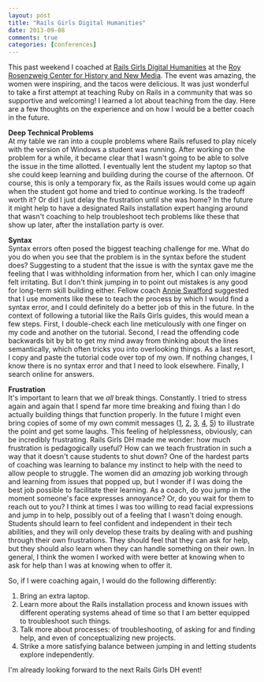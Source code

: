 ```yaml
---
layout: post
title: "Rails Girls Digital Humanities"
date: 2013-09-08
comments: true
categories: [conferences]
---
```

This past weekend I coached at <a href="http://railsgirls.com/digitalhumanities_fairfax">Rails Girls Digital Humanities</a> at the <a href="http://chnm.gmu.edu/">Roy Rosenzweig Center for History and New Media</a>. The event was amazing, the women were inspiring, and the tacos were delicious. It was just wonderful to take a first attempt at teaching Ruby on Rails in a community that was so supportive and welcoming! I learned a lot about teaching from the day. Here are a few thoughts on the experience and on how I would be a better coach in the future.

**Deep Technical Problems**  
At my table we ran into a couple problems where Rails refused to play nicely with the version of Windows a student was running. After working on the problem for a while, it became clear that I wasn't going to be able to solve the issue in the time allotted. I eventually lent the student my laptop so that she could keep learning and building during the course of the afternoon. Of course, this is only a temporary fix, as the Rails issues would come up again when the student got home and tried to continue working. Is the tradeoff worth it? Or did I just delay the frustration until she was home? In the future it might help to have a designated Rails installation expert hanging around that wasn't coaching to help troubleshoot tech problems like these that show up later, after the installation party is over.

**Syntax**  
Syntax errors often posed the biggest teaching challenge for me. What do you do when you see that the problem is in the syntax before the student does? Suggesting to a student that the issue is with the syntax gave me the feeling that I was withholding information from her, which I can only imagine felt irritating. But I don't think jumping in to point out mistakes is any good for long-term skill building either. Fellow coach <a href="http://anglophileinacademia.blogspot.com/">Annie Swafford</a> suggested that I use moments like these to teach the process by which I would find a syntax error, and I could definitely do a better job of this in the future. In the context of following a tutorial like the Rails Girls guides, this would mean a few steps. First, I double-check each line meticulously with one finger on my code and another on the tutorial. Second, I read the offending code backwards bit by bit to get my mind away from thinking about the lines semantically, which often tricks you into overlooking things. As a last resort, I copy and paste the tutorial code over top of my own. If nothing changes, I know there is no syntax error and that I need to look elsewhere. Finally, I search online for answers.

**Frustration**  
It's important to learn that we <em>all</em> break things. Constantly. I tried to stress again and again that I spend far more time breaking and fixing than I do actually building things that function properly. In the future I might even bring copies of some of my own commit messages (<a href="https://github.com/scholarslab/prism/commit/8fba94b904219d42b5d270660d04a4bef69ed034">1</a>, <a href="https://github.com/scholarslab/prism/commit/bfae5eca226dfc8cbbee86f6acbfe63ec0c8c07f">2</a>, <a href="https://github.com/scholarslab/prism/commit/1fbba70b3577d093430426f7b4ee34752aa5c64c">3</a>, <a href="https://github.com/scholarslab/prism/commit/be0a319c44d6d2b3f894168cc26044ff42642c2e">4</a>, <a href="https://github.com/scholarslab/prism/commit/0af47e4d214f1c994714223f93c11801975f09d0">5</a>) to illustrate the point and get some laughs. This feeling of helplessness, obviously, can be incredibly frustrating. Rails Girls DH made me wonder: how much frustration is pedagogically useful? How can we teach frustration in such a way that it doesn't cause students to shut down? One of the hardest parts of coaching was learning to balance my instinct to help with the need to allow people to struggle. The women did an <em>amazing</em> job working through and learning from issues that popped up, but I wonder if I was doing the best job possible to facilitate their learning. As a coach, do you jump in the moment someone's face expresses annoyance? Or, do you wait for them to reach out to you? I think at times I was too willing to read facial expressions and jump in to help, possibly out of a feeling that I wasn't doing enough. Students should learn to feel confident and independent in their tech abilities, and they will only develop these traits by dealing with and pushing through their own frustrations. They should feel that they can ask for help, but they should also learn when they can handle something on their own. In general, I think the women I worked with were better at knowing when to ask for help than I was at knowing when to offer it.

So, if I were coaching again, I would do the following differently:  
1. Bring an extra laptop.  
2. Learn more about the Rails installation process and known issues with different operating systems ahead of time so that I am better equipped to troubleshoot such things.  
3. Talk more about processes: of troubleshooting, of asking for and finding help, and even of conceptualizing new projects.  
4. Strike a more satisfying balance between jumping in and letting students explore independently.  

I'm already looking forward to the next Rails Girls DH event!